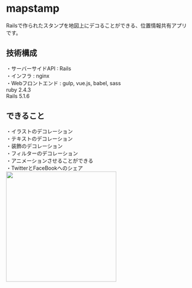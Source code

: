 # mapstamp
Railsで作られたスタンプを地図上にデコることができる、位置情報共有アプリです。

## 技術構成
・サーバーサイドAPI : Rails  
・インフラ : nginx  
・Webフロントエンド : gulp, vue.js, babel, sass  
ruby 2.4.3  
Rails 5.1.6   

## できること
・イラストのデコレーション  
・テキストのデコレーション  
・装飾のデコレーション  
・フィルターのデコレーション  
・アニメーションさせることができる  
・TwitterとFaceBookへのシェア  
<img src="http://skizi.jp/img/mapstamp.jpg" width="300">
